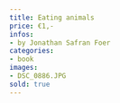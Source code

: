 ```yaml
---
title: Eating animals
price: €1,-
infos:  
- by Jonathan Safran Foer
categories:
- book
images:
- DSC_0886.JPG
sold: true
---
```

